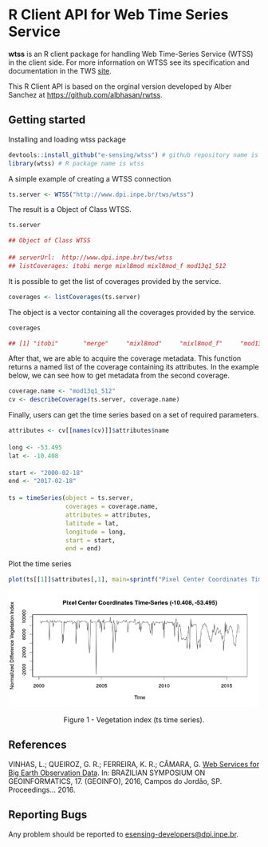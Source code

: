 # R Client API for Web Time Series Service

**wtss** is an R client package for handling Web Time-Series Service (WTSS) in the client side. For more information on WTSS see  its specification and documentation in the TWS [site](https://github.com/e-sensing/tws). 

This R Client API is based on the orginal version developed by Alber Sanchez at https://github.com/albhasan/rwtss.

## Getting started

Installing and loading wtss package

``` r
devtools::install_github("e-sensing/wtss") # github repository name is wtss.R
library(wtss) # R package name is wtss
```

A simple example of creating a WTSS connection

``` r 
ts.server <- WTSS("http://www.dpi.inpe.br/tws/wtss")
```

The result is a Object of Class WTSS. 

``` r
ts.server
```

``` r
## Object of Class WTSS

## serverUrl:  http://www.dpi.inpe.br/tws/wtss 
## listCoverages: itobi merge mixl8mod mixl8mod_f mod13q1_512
```

It is possible to get the list of coverages provided by the service.

``` r
coverages <- listCoverages(ts.server)
```

The object is a vector containing all the coverages provided by the service. 

``` r
coverages
```

``` r
## [1] "itobi"       "merge"     "mixl8mod"     "mixl8mod_f"     "mod13q1_512"
```

After that, we are able to acquire the coverage metadata. This function returns a named list of the coverage containing its attributes. In the example below, we can see how to get metadata from the second coverage.

```r
coverage.name <- "mod13q1_512"
cv <- describeCoverage(ts.server, coverage.name)
```

Finally, users can get the time series based on a set of required parameters.

```r
attributes <- cv[[names(cv)]]$attributes$name

long <- -53.495
lat <- -10.408

start <- "2000-02-18"
end <- "2017-02-18"
  
ts = timeSeries(object = ts.server, 
                coverages = coverage.name, 
                attributes = attributes, 
                latitude = lat, 
                longitude = long, 
                start = start, 
                end = end)
```

Plot the time series 

```r
plot(ts[[1]]$attributes[,1], main=sprintf("Pixel Center Coordinates Time-Series (%5.3f, %5.3f)", ts[[1]]$center_coordinate$latitude, ts[[1]]$center_coordinate$longitude), xlab="Time", ylab="Normalized Difference Vegetation Index")
```

<p align="center">
<img src="inst/extdata/plot-ts-timeseries.png" alt="Figure 1 - Vegetation index (ts time series)."  />
<p class="caption" align="center">
Figure 1 - Vegetation index (ts time series).
</p>
</p>

## References

VINHAS, L.; QUEIROZ, G. R.; FERREIRA, K. R.; CÂMARA, G. [Web Services for Big Earth Observation Data](http://urlib.net/8JMKD3MGP3W34P/3N2U9JL). In: BRAZILIAN SYMPOSIUM ON GEOINFORMATICS, 17. (GEOINFO), 2016, Campos do Jordão, SP. Proceedings... 2016.

## Reporting Bugs

Any problem should be reported to esensing-developers@dpi.inpe.br.
